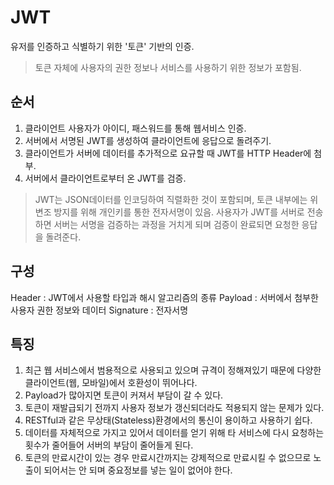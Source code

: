 # JWT

유저를 인증하고 식별하기 위한 '토큰' 기반의 인증.

> 토큰 자체에 사용자의 권한 정보나 서비스를 사용하기 위한 정보가 포함됨.

## 순서

1. 클라이언트 사용자가 아이디, 패스워드를 통해 웹서비스 인증.
2. 서버에서 서명된 JWT를 생성하여 클라이언트에 응답으로 돌려주기.
3. 클라이언트가 서버에 데이터를 추가적으로 요규할 때 JWT를 HTTP Header에 첨부.
4. 서버에서 클라이언트로부터 온 JWT를 검증.

> JWT는 JSON데이터를 인코딩하여 직렬화한 것이 포함되며, 토큰 내부에는 위변조 방지를 위해 개인키를 통한 전자서명이 있음. 사용자가 JWT를 서버로 전송하면 서버는 서명을 검증하는 과정을 거치게 되며 검증이 완료되면 요청한 응답을 돌려준다.

## 구성

Header : JWT에서 사용할 타입과 해시 알고리즘의 종류
Payload : 서버에서 첨부한 사용자 권한 정보와 데이터
Signature : 전자서명

## 특징

1. 최근 웹 서비스에서 범용적으로 사용되고 있으며 규격이 정해져있기 때문에 다양한 클라이언트(웹, 모바일)에서 호환성이 뛰어나다.
2. Payload가 많아지면 토큰이 커져서 부담이 갈 수 있다.
3. 토큰이 재발급되기 전까지 사용자 정보가 갱신되더라도 적용되지 않는 문제가 있다.
4. RESTful과 같은 무상태(Stateless)환경에서의 통신이 용이하고 사용하기 쉽다.
5. 데이터를 자체적으로 가지고 있어서 데이터를 얻기 위해 타 서비스에 다시 요청하는 횟수가 줄어들어 서버의 부담이 줄어들게 된다.
6. 토큰의 만료시간이 있는 경우 만료시간까지는 강제적으로 만료시킬 수 없으므로 노출이 되어서는 안 되며 중요정보를 넣는 일이 없어야 한다.

